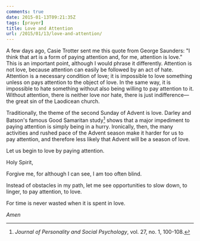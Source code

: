 ```yaml
---
comments: true
date: 2015-01-13T09:21:35Z
tags: [prayer]
title: Love and Attention
url: /2015/01/13/love-and-attention/
---
```


A few days ago, Casie Trotter sent me this quote from George Saunders: "I think that art is a form of paying attention and, for me, attention is love." This is an important point, although I would phrase it differently. Attention is not love, because attention can easily be followed by an act of hate. Attention is a necessary condition of love; it is impossible to love something unless on pays attention to the object of love. In the same way, it is impossible to hate something without also being willing to pay attention to it. Without attention, there is neither love nor hate, there is just indifference—the great sin of the Laodicean church. 

Traditionally, the theme of the second Sunday of Advent is love. Darley and Batson's famous Good Samaritan study[^1] shows that a major impediment to paying attention is simply being in a hurry. Ironically, then, the many activities and rushed pace of the Advent season make it harder for us to pay attention, and therefore less likely that Advent will be a season of love.

Let us begin to love by paying attention.

Holy Spirit,

Forgive me, for
although I can see,
I am too often blind.

Instead of obstacles in my path,
let me see opportunities
to slow down,
to linger,
to pay attention,
to love.

For time is never wasted
when it is spent in love.

*Amen*


[^1]: *Journal of Personality and Social Psychology*, vol. 27, no. 1, 100-108.

